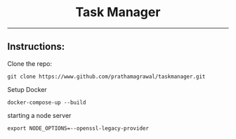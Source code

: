 <h1 align="center">Task Manager</h1>
<hr>

<h2>Instructions:</h2>

Clone the repo:
```
git clone https://www.github.com/prathamagrawal/taskmanager.git
```

Setup Docker 
```
docker-compose-up --build
```



starting a node server
```
export NODE_OPTIONS=--openssl-legacy-provider
```
